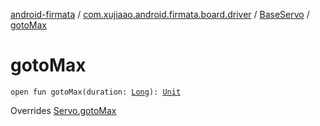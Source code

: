 [android-firmata](../../index.md) / [com.xujiaao.android.firmata.board.driver](../index.md) / [BaseServo](index.md) / [gotoMax](./goto-max.md)

# gotoMax

`open fun gotoMax(duration: `[`Long`](https://kotlinlang.org/api/latest/jvm/stdlib/kotlin/-long/index.html)`): `[`Unit`](https://kotlinlang.org/api/latest/jvm/stdlib/kotlin/-unit/index.html)

Overrides [Servo.gotoMax](../-servo/goto-max.md)

